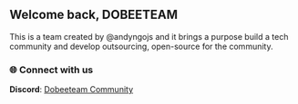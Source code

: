 ## Welcome back, DOBEETEAM

This is a team created by @andyngojs and it brings a purpose build a tech community and develop outsourcing, open-source for the community.

### 🌐 Connect with us
**Discord**: [Dobeeteam Community](https://discord.gg/3CfxS5rmdp)

<!--
**Here are some ideas to get you started:**

🙋‍♀️ A short introduction - what is your organization all about?
🌈 Contribution guidelines - how can the community get involved?
👩‍💻 Useful resources - where can the community find your docs? Is there anything else the community should know?
🍿 Fun facts - what does your team eat for breakfast?
🧙 Remember, you can do mighty things with the power of [Markdown](https://docs.github.com/github/writing-on-github/getting-started-with-writing-and-formatting-on-github/basic-writing-and-formatting-syntax)
-->
